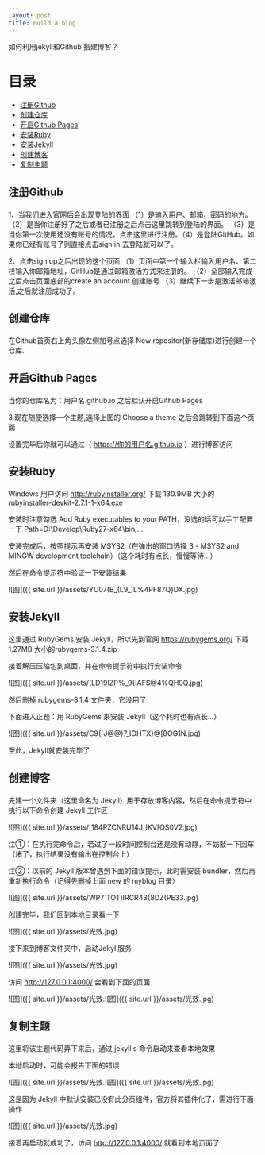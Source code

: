 ```yaml
---
layout: post
title: Build a blog
---
```

如何利用jekyll和Github 搭建博客？
# 目录
+ [注册Github](#partI)
+ [创建仓库](#partII)
+ [开启Github Pages](#partIII)
+ [安装Ruby](#partIV)
+ [安装Jekyll](#partV)
+ [创建博客](#partVI)
+ [复制主题](#partVII)


## 注册Github <p id="partI"></p>
1、当我们进入官网后会出现登陆的界面
（1）是输入用户、邮箱、密码的地方。（2）是当你注册好了之后或者已注册之后点击这里跳转到登陆的界面。
（3）是当你第一次使用还没有账号的情况，点击这里进行注册。（4）是登陆GitHub。如果你已经有账号了则直接点击sign in 去登陆就可以了。

2、点击sign up之后出现的这个页面
（1）页面中第一个输入栏输入用户名、第二栏输入你邮箱地址，GitHub是通过邮箱激活方式来注册的。
（2）全部输入完成之后点击页面底部的create an account 创建账号 （3）继续下一步是激活邮箱激活,之后就注册成功了。



## 创建仓库 <p id="partII"></p>
在Github首页右上角头像左侧加号点选择 New repositor(新存储库)进行创建一个仓库.



## 开启Github Pages <p id="partIII"></p>


当你的仓库名为：用户名.github.io 之后默认开启Github Pages

3.现在随便选择一个主题,选择上图的 Choose a theme 之后会跳转到下面这个页面


设置完毕后你就可以通过（ https://你的用户名.github.io ）进行博客访问


## 安装Ruby <p id="partIV"></p>
Windows 用户访问 http://rubyinstaller.org/ 下载 130.9MB  大小的 rubyinstaller-devkit-2.7.1-1-x64.exe

安装时注意勾选 Add Ruby executables to your PATH，没选的话可以手工配置一下 Path=D:\Develop\Ruby27-x64\bin;...

安装完成后，按照提示再安装 MSYS2（在弹出的窗口选择 3 - MSYS2 and MINGW development toolchain）（这个耗时有点长，慢慢等待…）

然后在命令提示符中验证一下安装结果

![图]({{ site.url }}/assets/YU07(B_(L9_)L%4PF87Q}DX.jpg)

## 安装Jekyll <p id="partV"></p>
这里通过 RubyGems 安装 Jekyll，所以先到官网 https://rubygems.org/ 下载 1.27MB 大小的rubygems-3.1.4.zip

接着解压压缩包到桌面，并在命令提示符中执行安装命令

![图]({{ site.url }}/assets/(LD19IZP%_9{IAF$@4%QH9Q.jpg)

然后删掉 rubygems-3.1.4 文件夹，它没用了

下面进入正题：用 RubyGems 来安装 Jekyll（这个耗时也有点长…）

![图]({{ site.url }}/assets/C9{`J@@)7_IOHTX}@[8OG1N.jpg)

至此，Jekyll就安装完毕了

## 创建博客 <p id="partVI"></p>
先建一个文件夹（这里命名为 Jekyll）用于存放博客内容，然后在命令提示符中执行以下命令创建 Jekyll 工作区

![图]({{ site.url }}/assets/_184PZCNRU14J_IKV[QS0V2.jpg)

注①：在执行完命令后，若过了一段时间控制台还是没有动静，不妨敲一下回车（堵了，执行结果没有输出在控制台上）

注②：以前的 Jekyll 版本曾遇到下面的错误提示，此时需安装 bundler，然后再重新执行命令（记得先删掉上面 new 的 myblog 目录）

![图]({{ site.url }}/assets/WP7`TOT)IRCR43{8DZ(PE33.jpg)

创建完毕，我们回到本地目录看一下

![图]({{ site.url }}/assets/光效.jpg)

接下来到博客文件夹中，启动Jekyll服务

![图]({{ site.url }}/assets/光效.jpg)

访问 http://127.0.0.1:4000/ 会看到下面的页面

![图]({{ site.url }}/assets/光效.![图]({{ site.url }}/assets/光效.jpg)


## 复制主题 <p id="partVII"></p>
这里将该主题代码弄下来后，通过 jekyll s 命令启动来查看本地效果

本地启动时，可能会报告下面的错误

![图]({{ site.url }}/assets/光效.![图]({{ site.url }}/assets/光效.jpg)

这是因为 Jekyll 中默认安装已没有此分页组件，官方将其插件化了，需进行下面操作

![图]({{ site.url }}/assets/光效.jpg)

接着再启动就成功了，访问 http://127.0.0.1:4000/ 就看到本地页面了



